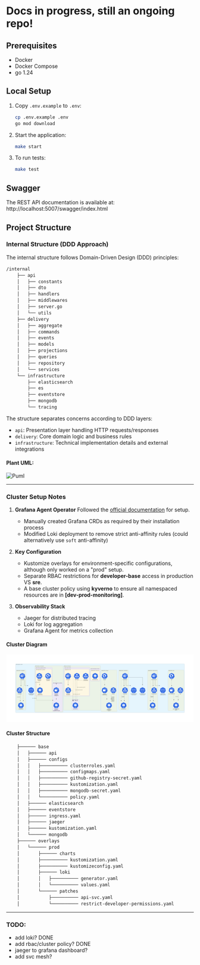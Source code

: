 # Docs in progress, still an ongoing repo!

## Prerequisites

- Docker
- Docker Compose
- go 1.24

## Local Setup

1. Copy `.env.example` to `.env`:
   ```sh
   cp .env.example .env
   go mod download
   ```

2. Start the application:
   ```sh
   make start
   ```

3. To run tests:
   ```sh
   make test
   ```

## Swagger

The REST API documentation is available at:  http://localhost:5007/swagger/index.html

## Project Structure

### Internal Structure (DDD Approach)

The internal structure follows Domain-Driven Design (DDD) principles:

```sh
/internal
    ├── api
    │   ├── constants
    │   ├── dto
    │   ├── handlers
    │   ├── middlewares
    │   ├── server.go
    │   └── utils
    ├── delivery
    │   ├── aggregate
    │   ├── commands
    │   ├── events
    │   ├── models
    │   ├── projections
    │   ├── queries
    │   ├── repository
    │   └── services
    └── infrastructure
        ├── elasticsearch
        ├── es
        ├── eventstore
        ├── mongodb
        └── tracing
```

The structure separates concerns according to DDD layers:
- `api`: Presentation layer handling HTTP requests/responses
- `delivery`: Core domain logic and business rules
- `infrastructure`: Technical implementation details and external integrations

#### Plant UML:

![Puml](http://www.plantuml.com/plantuml/proxy?cache=no&src=https://raw.githubusercontent.com/wassef911/eventually/refs/heads/main/internal.puml)

---

### Cluster Setup Notes

1. **Grafana Agent Operator**
   Followed the [official documentation](https://grafana.com/docs/agent/latest/operator/getting-started/) for setup.
   - Manually created Grafana CRDs as required by their installation process
   - Modified Loki deployment to remove strict anti-affinity rules (could alternatively use `soft` anti-affinity)

2. **Key Configuration**
   - Kustomize overlays for environment-specific configurations, although only worked on a "prod" setup.
   - Separate RBAC restrictions for **developer-base** access in production VS **sre**.
   - A base cluster policy using **kyverno** to ensure all namespaced resources are in **[dev-prod-monitoring]**.

3. **Observability Stack**
   - Jaeger for distributed tracing
   - Loki for log aggregation
   - Grafana Agent for metrics collection

#### Cluster Diagram
![current cluster](./diagram_cluster.png)

#### Cluster Structure
```sh
    ├────── base
    │   ├────── api
    │   ├────── configs
    │   │   ├────────── clusterroles.yaml
    │   │   ├────────── configmaps.yaml
    │   │   ├────────── github-registry-secret.yaml
    │   │   ├────────── kustomization.yaml
    │   │   ├────────── mongodb-secret.yaml
    │   │   └────────── policy.yaml
    │   ├────── elasticsearch
    │   ├────── eventstore
    │   ├────── ingress.yaml
    │   ├────── jaeger
    │   ├────── kustomization.yaml
    │   └────── mongodb
    ├────── overlays
    │   └────── prod
    │       ├────── charts
    │       ├────────── kustomization.yaml
    │       ├────────── kustomizeconfig.yaml
    │       ├────── loki
    │       │   ├────────── generator.yaml
    │       │   └────────── values.yaml
    │       └────── patches
    │           ├────────── api-svc.yaml
    │           └────────── restrict-developer-permissions.yaml
```

---
### TODO:
- add loki? DONE
- add rbac/cluster policy? DONE
- jaeger to grafana dashboard?
- add svc mesh?
